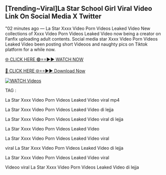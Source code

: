 ## [Trending~Viral]La Star School Girl Viral Video Link On Social Media X Twitter


"02 minutes ago —  La Star Xxxx Video Porn Videos Leaked Video New collections of   Xxxx Video Porn Videos Leaked Video now being a creator on Fanfix uploading adult contents. Social media star   Xxxx Video Porn Videos Leaked Video been posting short Videoos and naughty pics on Tiktok platform for a while now.


[🌐 CLICK HERE 🟢==►► WATCH NOW](https://wtach.club/leakvideo/)

[🔴 CLICK HERE 🌐==►► Download Now](https://wtach.club/leakvideo/)

[![WATCH Videos](https://i.imgur.com/dJHk4Zq.gif)](https://wtach.club/leakvideo/)


TAG :

La Star Xxxx Video Porn Videos Leaked Video viral mp4

La Star Xxxx Video Porn Videos Leaked Video di lejja

La Star Xxxx Video Porn Videos Leaked Video viral di lejja

La Star Xxxx Video Porn Videos Leaked Video

La Star Xxxx Video Porn Videos Leaked Video viral

viral La Star Xxxx Video Porn Videos Leaked Video di lejja

La Star Xxxx Video Porn Videos Leaked Video viral

Videoo viral La Star Xxxx Video Porn Videos Leaked Video di lejja
